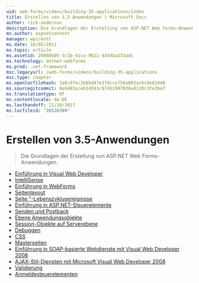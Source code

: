 ```yaml
---
uid: web-forms/videos/building-35-applications/index
title: Erstellen von 3,5 Anwendungen | Microsoft Docs
author: rick-anderson
description: Die Grundlagen der Erstellung von ASP.NET Web Forms-Anwendungen.
ms.author: aspnetcontent
manager: wpickett
ms.date: 10/05/2011
ms.topic: article
ms.assetid: 20060b05-3c1b-41ca-9621-4434ba233adc
ms.technology: dotnet-webforms
ms.prod: .net-framework
msc.legacyurl: /web-forms/videos/building-35-applications
msc.type: chapter
ms.openlocfilehash: 3a0c07ec2b8bd47e37dcce750a003ac6c0e824d8
ms.sourcegitcommit: 9a9483aceb34591c97451997036a9120c3fe2baf
ms.translationtype: HT
ms.contentlocale: de-DE
ms.lasthandoff: 11/10/2017
ms.locfileid: "26526399"
---
```

<a name="building-35-applications"></a>Erstellen von 3.5-Anwendungen
====================
> Die Grundlagen der Erstellung von ASP.NET Web Forms-Anwendungen.


- [Einführung in Visual Web Developer](intro-to-visual-web-developer.md)
- [IntelliSense](intellisense.md)
- [Einführung in WebForms](intro-to-web-forms.md)
- [Seitenlayout](page-layout.md)
- [Seite "-Lebenszyklusereignisse](page-lifecycle-events.md)
- [Einführung in ASP.NET-Steuerelemente](intro-to-aspnet-controls.md)
- [Senden und Postback](submit-and-postback.md)
- [Ebene Anwendungsobjekte](application-level-objects.md)
- [Session-Objekte auf Serverebene](session-level-objects.md)
- [Debuggen](debugging.md)
- [CSS](css.md)
- [Masterseiten](masterpages.md)
- [Einführung in SOAP-basierte Webdienste mit Visual Web Developer 2008](an-introduction-to-soap-based-web-services-with-visual-web-developer-2008.md)
- [AJAX-Stil-Diensten mit Microsoft Visual Web Developer 2008](ajax-style-services-with-microsoft-visual-web-developer-2008.md)
- [Validierung](validation.md)
- [Anmeldesteuerelementen](login-controls.md)
